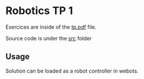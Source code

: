 # Robotics TP 1

Exercices are inside of the [tp.pdf](./assets/tp.pdf) file.

Source code is under the [src](./src/) folder

## Usage

Solution can be loaded as a robot controller in webots.
